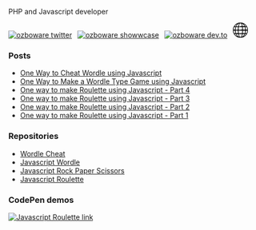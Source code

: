 PHP and Javascript developer

<a href="https://twitter.com/ozboware"><img src="https://cdn.worldvectorlogo.com/logos/twitter-6.svg" title="Twitter" alt="ozboware twitter" width="40"/></a>
&ensp;<a href="https://www.showwcase.com/ozboware"><img src="https://www.showwcase.com/favicon.png" title="Showwcase" alt="ozboware showwcase" width="30"/></a>
&ensp;<a href="https://dev.to/ozboware"><img src="https://cdn.worldvectorlogo.com/logos/devto.svg" title="DEV" alt="ozboware dev.to" width="30"/></a>
&ensp;<a href="https://ozboware.co.uk">![website link](ww.png)</a>
<br>

### Posts
- [One Way to Cheat Wordle using Javascript](https://ozboware.co.uk/one-way-to-cheat-wordle-using-javascript)
- [One Way to Make a Wordle Type Game using Javascript](https://ozboware.co.uk/one-way-to-make-a-wordle-type-game-using-javascript)
- [One way to make Roulette using Javascript - Part 4](https://ozboware.co.uk/one-way-to-make-roulette-using-javascript-part-4)
- [One way to make Roulette using Javascript - Part 3](https://ozboware.co.uk/one-way-to-make-roulette-using-javascript-part-3)
- [One way to make Roulette using Javascript - Part 2](https://ozboware.co.uk/one-way-to-make-roulette-using-javascript-part-2)
- [One way to make Roulette using Javascript - Part 1](https://ozboware.co.uk/one-way-to-make-roulette-using-javascript-part-1)

### Repositories
- [Wordle Cheat](https://github.com/ozboware/wordles)
- [Javascript Wordle](https://github.com/ozboware/wordled)
- [Javascript Rock Paper Scissors](https://github.com/ozboware/javascript-rock-paper-scissors)
- [Javascript Roulette](https://github.com/ozboware/javascript-roulette)

### CodePen demos
[![Javascript Roulette link](https://res.cloudinary.com/practicaldev/image/fetch/s--5TI83wLR--/c_imagga_scale,f_auto,fl_progressive,h_420,q_auto,w_1000/https://dev-to-uploads.s3.amazonaws.com/uploads/articles/wczd3640ejw96gmfumu6.png)](https://codepen.io/ozboware/pen/QWqEmgE)
